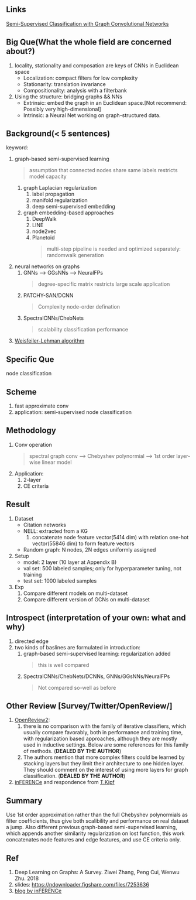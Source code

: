 ## Links
[Semi-Supervised Classification with Graph Convolutional Networks](https://github.com/naganandy/graph-based-deep-learning-literature/blob/master/conference-publications/folders/gcn_iclr17/README.md)

## Big Que(What the whole field are concerned about?)
1. locality, stationality and composation are keys of CNNs in Euclidean space
    * Localization: compact filters for low complexity
    * Stationarity: translation invariance
    * Compositionality: analysis with a filterbank
1. Using the structure: bridging graphs && NNs
    * Extrinsic: embed the graph in an Euclidean space.[Not recommend: Possibly very high-dimensional]
    * Intrinsic: a Neural Net working on graph-structured data.

## Background(< 5 sentences)
keyword:
1. graph-based semi-supervised learning
    > assumption that connected nodes share same labels restricts model capacity
    1. graph Laplacian regularization
        1. label propagation
        1. manifold regularization
        1. deep semi-supervised embedding
    1. graph embedding-based approaches
        1. DeepWalk
        1. LINE
        1. node2vec
        1. Planetoid
            > multi-step pipeline is needed and optimized separately: randomwalk generation
1. neural networks on graphs
    1. GNNs --> GGsNNs --> NeuralFPs
        > degree-specific matrix restricts large scale application
    1. PATCHY-SAN/DCNN
        > Complexity
        > node-order defination
    1. SpectralCNNs/ChebNets
        > scalability
        > classification performance
1. [Weisfeiler-Lehman algorithm](http://deeploria.gforge.inria.fr/thomasTalk.pdf)

## Specific Que
node classification

## Scheme
1. fast approximate conv
1. application: semi-supervised node classification

## Methodology
1. Conv operation
    > spectral graph conv --> Chebyshev polynormial --> 1st order layer-wise linear model
1. Application:
    1. 2-layer
    1. CE criteria

## Result
1. Dataset
    * Citation networks
    * NELL: extracted from a KG
        1. concatenate node feature vector(5414 dim) with relation one-hot vector(55846 dim)
        to form feature vectors
    * Random graph: N nodes, 2N edges uniformly assigned
1. Setup
    * model: 2 layer (10 layer at Appendix B)
    * val set: 500 labeled samples; only for hyperparameter tuning, not training
    * test set: 1000 labeled samples
1. Exp
    1. Compare different models on multi-dataset
    1. Compare different version of GCNs on multi-dataset

## Introspect (interpretation of your own: what and why)
1. directed edge
1. two kinds of baslines are formulated in introduction:
    1. graph-based semi-supervised learning: regularization added
        > this is well compared
    1. SpectralCNNs/ChebNets/DCNNs, GNNs/GGsNNs/NeuralFPs
        > Not compared so-well as before
        >
## Other Review [Survey/Twitter/OpenReview/]
1. [OpenReview2](https://openreview.net/forum?id=SJU4ayYgl):
    1. there is no comparison with the family of iterative classifiers, which usually compare favorably, both in performance and training time, with regularization based approaches, although they are mostly used in inductive settings. Below are some references for this family of methods. (**DEALED BY THE AUTHOR**)
    1. The authors mention that more complex filters could be learned by stacking layers but they limit their architecture to one hidden layer. They should comment on the interest of using more layers for graph classification. (**DEALED BY THE AUTHOR**)
1. [inFERENCe](https://www.inference.vc/how-powerful-are-graph-convolutions-review-of-kipf-welling-2016-2/) and respondence from
[T.Kipf](https://tkipf.github.io/graph-convolutional-networks/#gcns-part-iii-embedding-the-karate-club-network)

## Summary
Use 1st order approximation rather than the full Chebyshev polynormials as filter coefficients, thus
give both scalibility and performance on real dataset a jump. Also different previous graph-based
semi-supervised learning, which appends another similarity regularization on lost function, this work
concatenates node features and edge features, and use CE criteria only.

## Ref
1. Deep Learning on Graphs: A Survey. Ziwei Zhang, Peng Cui, Wenwu Zhu. 2018
1. slides: https://ndownloader.figshare.com/files/7253636
1. [blog by inFERENCe](https://www.inference.vc/how-powerful-are-graph-convolutions-review-of-kipf-welling-2016-2/)
